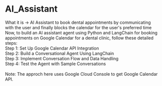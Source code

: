 # AI_Assistant
What it is -> AI Assistant to book dental appointments by communicating with the user and finally blocks the calendar for the user's preferred time<br />
Now, to build an AI assistant agent using Python and LangChain for booking appointments on Google Calendar for a dental clinic, follow these detailed steps:<br />
Step 1: Set Up Google Calendar API Integration<br />
Step 2: Build a Conversational Agent Using LangChain<br />
Step 3: Implement Conversation Flow and Data Handling<br />
Step 4: Test the Agent with Sample Conversations<br />
<br />
Note: The approch here uses Google Cloud Console to get Google Calendar API. 

